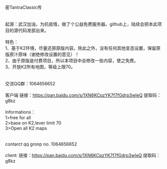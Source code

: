 密TantraClassic传
<br><br><br>
起源：武汉加油，为抗疫情，做了个公益免费服务器。github上，陆续会把本此项目的源代码发部出来。
<br><br>
特色：<br>
1、基于K2环境，尽量还原原版内容。除此之外，没有任何其他变态设置，保留原版原汁原味（谢绝修改设置的意见）！<br>
2、由于原版是付费项目，所以本项目中会修改一些内容，使之免费。<br>
3、开放K2所有地图，等级上限70。<br>
<br><br>
交流QQ群：1064656652
<br><br>
客户端
链接：https://pan.baidu.com/s/1XN6KCpzYK7f7fGdrp3wIeQ 
提取码：g8kz
<br><br>
Informations：<br>
1>free for all<br>
2>base on K2,lever limit 70<br>
3>Open all K2 maps<br>
<br>
<br>
contarct qq gronp no.    1064656652
<br>
<br>
client:
链接：https://pan.baidu.com/s/1XN6KCpzYK7f7fGdrp3wIeQ 
提取码：g8kz
